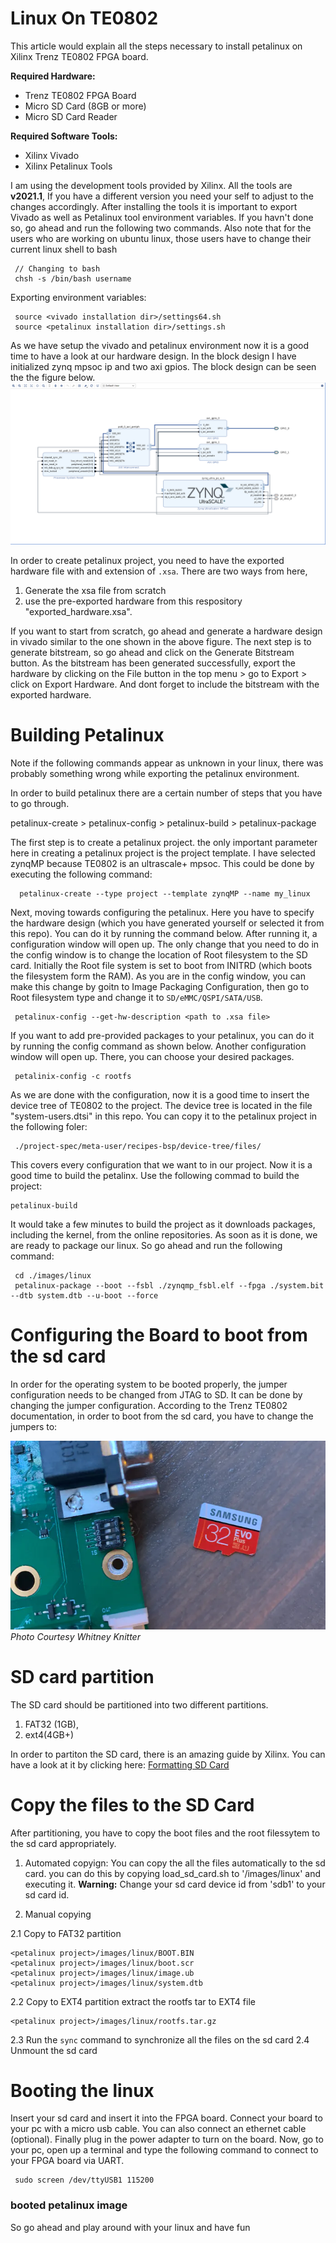 # Linux On TE0802

This article would explain all the steps necessary to install petalinux on Xilinx Trenz TE0802 FPGA board. 

**Required Hardware:**
- Trenz TE0802 FPGA Board
- Micro SD Card (8GB or more)
- Micro SD Card Reader 

**Required Software Tools:**
- Xilinx Vivado 
- Xilinx Petalinux Tools

I am using the development tools provided by Xilinx. All the tools are **v2021.1**, If you have a different version you need your self to adjust to the changes accordingly. After installing the tools it is important to export Vivado as well as Petalinux tool  environment variables. If you havn't done so, go ahead and run the following two commands. Also note that for the users who are working on ubuntu linux, those users have to change their current linux shell to bash

```
 // Changing to bash
 chsh -s /bin/bash username
```

Exporting environment variables:

```
 source <vivado installation dir>/settings64.sh
 source <petalinux installation dir>/settings.sh
```



As we have setup the vivado and petalinux environment now it is a good time to have a look at our hardware design. In the block design I have initialized zynq mpsoc ip and two axi gpios. The block design can be seen the the figure below. 
![Block Design](/images/block_diagram.png)

In order to create petalinux project, you need to have the exported hardware file with and extension of `.xsa`. There are two ways from here, 
1. Generate the xsa file from scratch 
2. use the pre-exported hardware from this respository "exported_hardware.xsa".
 
If you want to start from scratch, go ahead and generate a hardware design in vivado similar to the one shown in the above figure. The next step is to generate bitstream, so go ahead and click on the Generate Bitstream button. As the bitstream has been generated successfully, export the hardware by clicking on the File button in the top menu > go to Export > click on Export Hardware. And dont forget to include the bitstream with the exported hardware.

# Building Petalinux 
Note if the following commands appear as unknown in your linux, there was probably something wrong while exporting the petalinux environment.

In order to build petalinux there are a certain number of steps that you have to go through.

petalinux-create > petalinux-config > petalinux-build > petalinux-package


The first step is to create a petalinux project. the only important parameter here in creating a petalinux project is the project template. I have selected zynqMP because TE0802 is an ultrascale+ mpsoc. This could be done by executing the following command:
```
  petalinux-create --type project --template zynqMP --name my_linux
```

Next, moving towards configuring the petalinux. Here you have to specify the hardware design (which you have generated yourself or selected it from this repo). You can do it by running the command below. After running it, a configuration window will open up. The only change that you need to do in the config window is to change the location of Root filesystem to the SD card. Initially the Root file system is set to boot from INITRD (which boots the filesystem form the RAM). As you are in the config window, you can make this change by goitn to Image Packaging Configuration, then go to Root filesystem type and change it to `SD/eMMC/QSPI/SATA/USB`. 
```
 petalinux-config --get-hw-description <path to .xsa file>
```

If you want to add pre-provided packages to your petalinux, you can do it by running the config command as shown below. Another configuration window will open up. There, you can choose your desired packages.
```
 petalinix-config -c rootfs
```


As we are done with the configuration, now it is a good time to insert the device tree of TE0802 to the project. The device tree is located in the file "system-users.dtsi" in this repo. You can copy it to the petalinux project in the following foler:
```
 ./project-spec/meta-user/recipes-bsp/device-tree/files/
```

This covers every configuration that we want to in our project. Now it is a good time to build the petalinx. Use the following commad to build the project:
```
petalinux-build
```

It would take a few minutes to build the project as it downloads packages, including the kernel, from the online repositories.
As soon as it is done, we are ready to package our linux. So go ahead and run the following command:
``` 
 cd ./images/linux
 petalinux-package --boot --fsbl ./zynqmp_fsbl.elf --fpga ./system.bit --dtb system.dtb --u-boot --force
```

# Configuring the Board to boot from the sd card
In order for the operating system to be booted properly, the jumper configuration needs to be changed from JTAG to SD. It can be done by changing the jumper configuration. According to the Trenz TE0802 documentation, in order to boot from the sd card, you have to change the jumpers to:

![Jumper Setup. Photo Courtesy Whitney Knitter:https://hackster.imgix.net/uploads/attachments/1335445/sd_boot_mode_QK2dgwhbfK.png?auto=compress%2Cformat&w=740&h=555&fit=max ](/images/jumper_setup.png) 
*Photo Courtesy Whitney Knitter*

# SD card partition
The SD card should be partitioned into two different partitions. 
1. FAT32 (1GB), 
2. ext4(4GB+)

In order to partiton the SD card, there is an amazing guide by Xilinx. You can have a look at it by clicking here: [Formatting SD Card](https://xilinx-wiki.atlassian.net/wiki/pages/viewpage.action?pageId=724009318&navigatingVersions=true)

# Copy the files to the SD Card
After partitioning, you have to copy the boot files and the root filessytem to the sd card appropriately.

1. Automated copyign:
You can copy the all the files automatically to the sd card. you can do this by copying load_sd_card.sh to '<petalinux project>/images/linux' and executing it. 
**Warning:** Change your sd card device id from 'sdb1' to your sd card id.

2. Manual copying 

2.1 Copy to FAT32 partition
```
<petalinux project>/images/linux/BOOT.BIN
<petalinux project>/images/linux/boot.scr
<petalinux project>/images/linux/image.ub
<petalinux project>/images/linux/system.dtb
```
2.2 Copy to EXT4 partition
extract the rootfs tar to EXT4 file
```
<petalinux project>/images/linux/rootfs.tar.gz
```
2.3 Run the `sync` command to synchronize all the files on the sd card 
2.4 Unmount the sd card

# Booting the linux
Insert your sd card and insert it into the FPGA board. Connect your board to your pc with a micro usb cable. You can also connect an ethernet cable (optional). Finally plug in the power adapter to turn on the board.
Now, go to your pc, open up a terminal and type the following command to connect to your FPGA board via UART.

```
 sudo screen /dev/ttyUSB1 115200 
``` 

### booted petalinux image ####


So go ahead and play around with your linux and have fun 
